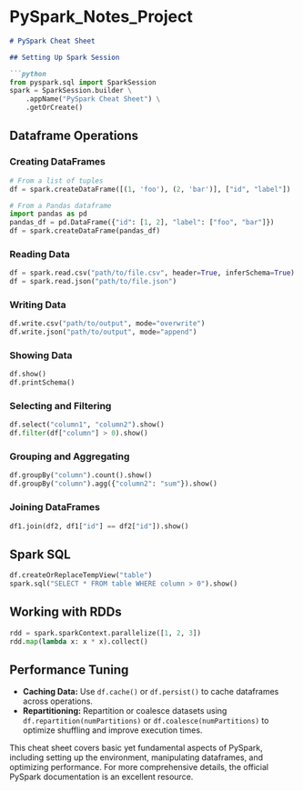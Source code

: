# PySpark_Notes_Project

```markdown
# PySpark Cheat Sheet

## Setting Up Spark Session

```python
from pyspark.sql import SparkSession
spark = SparkSession.builder \
    .appName("PySpark Cheat Sheet") \
    .getOrCreate()
```

## Dataframe Operations

### Creating DataFrames

```python
# From a list of tuples
df = spark.createDataFrame([(1, 'foo'), (2, 'bar')], ["id", "label"])

# From a Pandas dataframe
import pandas as pd
pandas_df = pd.DataFrame({"id": [1, 2], "label": ["foo", "bar"]})
df = spark.createDataFrame(pandas_df)
```

### Reading Data

```python
df = spark.read.csv("path/to/file.csv", header=True, inferSchema=True)
df = spark.read.json("path/to/file.json")
```

### Writing Data

```python
df.write.csv("path/to/output", mode="overwrite")
df.write.json("path/to/output", mode="append")
```

### Showing Data

```python
df.show()
df.printSchema()
```

### Selecting and Filtering

```python
df.select("column1", "column2").show()
df.filter(df["column"] > 0).show()
```

### Grouping and Aggregating

```python
df.groupBy("column").count().show()
df.groupBy("column").agg({"column2": "sum"}).show()
```

### Joining DataFrames

```python
df1.join(df2, df1["id"] == df2["id"]).show()
```

## Spark SQL

```python
df.createOrReplaceTempView("table")
spark.sql("SELECT * FROM table WHERE column > 0").show()
```

## Working with RDDs

```python
rdd = spark.sparkContext.parallelize([1, 2, 3])
rdd.map(lambda x: x * x).collect()
```

## Performance Tuning

- **Caching Data:** Use `df.cache()` or `df.persist()` to cache dataframes across operations.
- **Repartitioning:** Repartition or coalesce datasets using `df.repartition(numPartitions)` or `df.coalesce(numPartitions)` to optimize shuffling and improve execution times.

This cheat sheet covers basic yet fundamental aspects of PySpark, including setting up the environment, manipulating dataframes, and optimizing performance. For more comprehensive details, the official PySpark documentation is an excellent resource.
```

